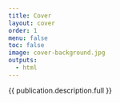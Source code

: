 ```yaml
---
title: Cover
layout: cover
order: 1
menu: false
toc: false
image: cover-background.jpg
outputs:
  - html
---
```


{{ publication.description.full }}